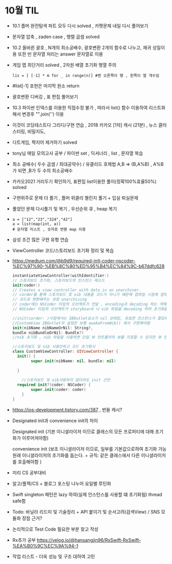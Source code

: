 # 10월 TIL
- 10.1 플머 완전탐색 파트 모두 다시 solved , 카펫문제 내일 다시 풀어보기

- 문자열 압축 , zaden case ,  행렬 곱셈 solved

- 10.2 올바른 괄호 , N개의 최소공배수, 괄호변환 2개의 함수로 나누고, 재귀 성질이용 또한 빈 문자열 처리는 answer 문자열로 이용

- 게임 맵 최단거리 solved , 2차원 배열 초기화 행열 주의

  ```phython
  lis = [ [-1] * m for _ in range(n)] #맨 오른쪽이 행 , 왼쪽이 열 개수임
  ```

- #list[-1] 포현은 마지막 원소 return

- 괄호변환 디버깅 , 표 편집 풀어보기

- 10.3 파이썬 인덱스를 이용한 직접수정 불가 , 따라서 list() 함수 이용하여 리스트화해서 변경후 "".join('') 이용

- 이것이 코딩테스트다 그리디/구현 연습 , 2018 카카오 [1차] 캐시 (21분) , 뉴스 클러스터링, 비밀지도, 

- 다트게임, 짝지어 제거하기 solved

- tony님 매일 모의고사 공부 / 파이썬 set , 딕셔너리 , list , 문자열 복습

- 최소 공배수( 두수 곱셈 / 최대공약수) / 유클리드 호제법 A,B => (B,A%B) , A%B가 되면 ,B가 두 수의 최소공배수

- 카카오2021 거리두기 확인하기, 표편집 list이용한 풀이(정확100%효율50%) solved

- 구현위주로 문제 더 풀기 , 플머 위클리 첼린지 풀기 + 입실 퇴실문제

- 풀었던 문제 다시풀기 및 복기 , 우선순위 큐 , heap 복기

- ```phython
  a = ["12","23","324","42"]
  a = list(map(int, a))
  # 문자열 리스트 , 숫자로 변환 map 이용
  ```

* 삼성 조건 많은 구현 유형 연습

* ViewController 코드/스토리보드 초기화 정리 및 복습

* https://medium.com/@b9d9/required-init-coder-nscoder-%EC%97%90-%EB%8C%80%ED%95%B4%EC%84%9C-b67ddfc628

  ```swift
  instantiateViewController(withIdentifier:)
  // 스토리보드 초기화, 스토리보드의 인스턴스 메소드
  init(coder:)
  // Creates a view controller with data in an unarchiver.
  // corder를 통해 스토리보드 및 xib 내용을 코드가 아니기 떄문에 컴파일 시점에 컴파일러가 인식불가
  // 코드로 변환해주는 과정 unarchiving
  // coder에는 NSCoder 타입의 오브젝트가 전달 , encoding과 decoding 하는 객체
  // NSCoder 타입의 오브젝트가 storyboard 나 xib 파일을 decoding 하여 초기화를 진행한 후, self 를 반환한다.
  
  //init(corder: )시점에서는 IBOutlet요소가 nil 상태임, 유효한 인스턴스가 할당되어 있지 않은 시점
  //CustomView IBOutlet의 설정은 보통 awakeFromNib() 에서 구현해야함
  init(nibName nibNameOrNil: String?, 
  bundle nibBundleOrNil: Bundle?)
  //nib 초기화 , nib 파일을 사용하면 단일 뷰 컨트롤러의 뷰를 지정할 수 있지만 뷰 컨트롤러 간의 segue 또는 관계를 정의할 수는 없습니다. nib 파일은 또한 뷰 컨트롤러 자체에 대한 최소한의 정보만 저장
  
  //스토리보드 및 nib 사용안하고 코드 초기화시
  class CustomViewController: UIViewController {
  	init() {
          super.init(nibName: nil, bundle: nil)
          
  	}
      
      //스토리보드 및 xib사용하지 않더라도 init 선언
   	required init?(coder: NSCoder) {
          super.init(coder: coder)
      }
  }
  ```

  

* https://ios-development.tistory.com/387 , 번들 캐시?

* Designated init과 convenience init의 차이

  Designated init (기본 이니셜라이저 이므로 클래스의 모든 프로퍼티에 대해 초기화가 이루어져야함)

  convenience init (보조 이니셜라이저 이므로, 일부를 기본값으로하여 초기화 가능 원래 이니셜라이저의 초기화를 돕는다. + 규칙: 같은 클래스에서 다른 이니셜라이저를 호출해야함 )

* 미리 CS 공부대비

* 알고/플젝/CS + 블로그 포스팅 나누어 요일별 루틴화

* Swift singleton 패턴은 lazy 하여(실제 인스턴스를 사용할 떄 초기화됨) thread safe함

* Todo: 바닐라 리드미 및 기술정리 + API 붙이기 및 순서고려(검색View) / SNS 모듈화 장점 근거?

* 논리적으로 Test Code 필요한 부분 찾고 작성

* Rx추가 공부 https://velog.io/@hansangjin96/RxSwift-RxSwift-%EA%B0%9C%EC%9A%94-1

* 작업 리스트 - 더욱 성능 및 구조 대하여 고민
